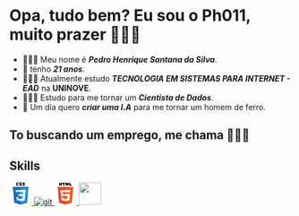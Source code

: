 # Opa, tudo bem? Eu sou o **Ph011**, muito prazer 🙋🏻‍♂️
* 🙅🏻‍♂️ Meu nome é __*Pedro Henrique Santana da Silva*__.
* 🔞 tenho __*21 anos*__.
* 👨🏻‍🎓 Atualmente estudo __*TECNOLOGIA EM SISTEMAS PARA INTERNET - EAD*__ na **UNINOVE**.
* 👨🏻‍💻 Estudo para me tornar um __*Cientista de Dados*__.
* 🦾 Um dia quero __*criar uma I.A*__ para me tornar um homem de ferro.

## To buscando um emprego, me chama 🧑🏻‍💻

## Skills
<p align="left">  </a> <a href="https://www.w3schools.com/css/" target="_blank" rel="noreferrer"> <img src="https://raw.githubusercontent.com/devicons/devicon/master/icons/css3/css3-original-wordmark.svg" alt="css3" width="40" height="40"/> </a> <a href="https://git-scm.com/" target="_blank" rel="noreferrer"> <img src="https://www.vectorlogo.zone/logos/git-scm/git-scm-icon.svg" alt="git" width="40" height="40"/> </a> <a href="https://www.w3.org/html/" target="_blank" rel="noreferrer"> <img src="https://raw.githubusercontent.com/devicons/devicon/master/icons/html5/html5-original-wordmark.svg" alt="html5" width="40" height="40"/> <img src="https://www.vectorlogo.zone/logos/python/python-icon.svg" width="40" height="40"/>
<!---
Ph011/Ph011 is a ✨ special ✨ repository because its `README.md` (this file) appears on your GitHub profile.
You can click the Preview link to take a look at your changes.
--->
